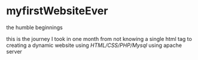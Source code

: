 # myfirstWebsiteEver
the humble beginnings 

this is the journey I took in one month from not knowing a single html tag to creating a dynamic website using *HTML/CSS/PHP/Mysql*
using apache server
